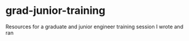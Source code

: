 # grad-junior-training
Resources for a graduate and junior engineer training session I wrote and ran
